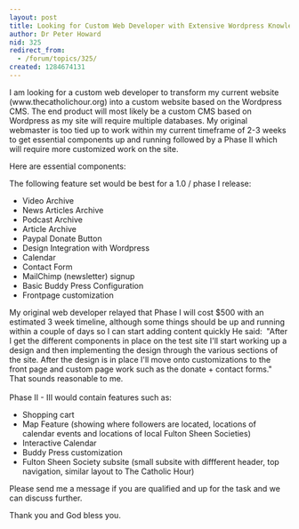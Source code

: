 ```yaml
---
layout: post
title: Looking for Custom Web Developer with Extensive Wordpress Knowledge
author: Dr Peter Howard
nid: 325
redirect_from:
  - /forum/topics/325/
created: 1284674131
---
```

<p>I am looking for a custom web developer to transform my current website (www.thecatholichour.org) into a custom website based on the Wordpress CMS. The end product will most likely be a custom CMS based on Wordpress as my site will require multiple databases. My original webmaster is too tied up to work within my current timeframe of 2-3 weeks to get essential components up and running followed by a Phase II which will require more customized work on the site.&nbsp;</p>
<p>Here are essential components:</p>
<p>The following feature set would be best for a 1.0 / phase I release:</p>
<ul>
<li>Video Archive</li>
<li>News Articles Archive</li>
<li>Podcast Archive</li>
<li>Article Archive</li>
<li>Paypal Donate Button</li>
<li>Design Integration with Wordpress</li>
<li>Calendar</li>
<li>Contact Form</li>
<li>MailChimp (newsletter) signup</li>
<li>Basic Buddy Press Configuration</li>
<li>Frontpage customization</li>
</ul>
<p>My original web developer relayed that Phase I will cost $500 with an estimated 3 week timeline, although some things should be up and running within a couple of days so I can start adding content quickly He said: &nbsp;&quot;After I get the different components in place on the test site I&#39;ll start working up a design and then implementing the design through the various sections of the site. After the design is in place I&#39;ll move onto customizations to the front page and custom page work such as the donate + contact forms.&quot; That sounds reasonable to me.<br />
<br />
Phase II - III would contain features such as:</p>
<ul>
<li>Shopping cart</li>
<li>Map Feature (showing where followers are located, locations of calendar events and locations of local Fulton Sheen Societies)</li>
<li>Interactive Calendar</li>
<li>Buddy Press customization</li>
<li>Fulton Sheen Society subsite (small subsite with diffferent header, top navigation, similar layout to The Catholic Hour)</li>
</ul>
<p>Please send me a message if you are qualified and up for the task and we can discuss further.</p>
<p>Thank you and God bless you.</p>
